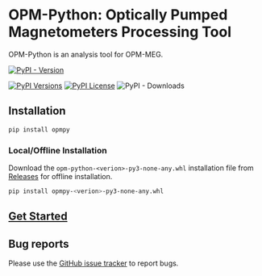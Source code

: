 # OPM-Python: Optically Pumped Magnetometers Processing Tool
OPM-Python is an analysis tool for OPM-MEG.


[![PyPI - Version](https://img.shields.io/pypi/v/opm?color)](https://badge.fury.io/opm-python)

[//]: # ([![Documentation]&#40;https://readthedocs.org/projects/opm-python/badge/?version=latest&#41;]&#40;https://opm-python.readthedocs.io/&#41;)
[![PyPI Versions](https://img.shields.io/pypi/pyversions/opmqc.svg?color)](https://pypi.python.org/pypi/opm-python?color=deepgreen)
[![PyPI License](https://img.shields.io/pypi/l/opmqc.svg?color)](LICENSCE.md)
![PyPI - Downloads](https://img.shields.io/pypi/dm/opm-python)

## Installation
```bash
pip install opmpy
```

### Local/Offline Installation
Download the `opm-python-<verion>-py3-none-any.whl` installation file from [Releases](https://github.com/LiaoPan/opm-python/releases) for offline installation.
```bash
pip install opmpy-<verion>-py3-none-any.whl
```

## [Get Started]()


## Bug reports
Please use the [GitHub issue tracker](https://github.com/LiaoPan/opm-python/issues) to report bugs.

